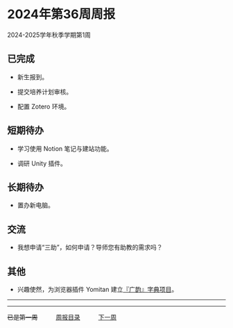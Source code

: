 # 2024年第36周周报

2024-2025学年秋季学期第1周

## 已完成

- 新生报到。

- 提交培养计划审核。

- 配置 Zotero 环境。

## 短期待办

- 学习使用 Notion 笔记与建站功能。

- 调研 Unity 插件。

## 长期待办

- 置办新电脑。

## 交流

- 我想申请“三助”，如何申请？导师您有助教的需求吗？

## 其他

- 兴趣使然，为浏览器插件 Yomitan 建立[『广韵』字典项目](https://github.com/omnilingual/guangyun-for-yomitan)。

---
---

~~已是第一周~~　　　[周报目录](./cjupau.md)　　　[下一周](./202437.md)
